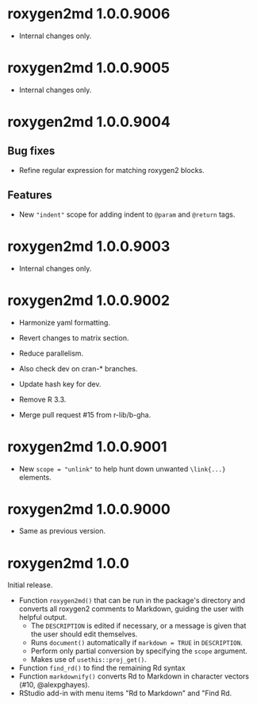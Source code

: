 <!-- NEWS.md is maintained by https://fledge.cynkra.com, contributors should not edit this file -->

# roxygen2md 1.0.0.9006

- Internal changes only.


# roxygen2md 1.0.0.9005

- Internal changes only.


# roxygen2md 1.0.0.9004

## Bug fixes

- Refine regular expression for matching roxygen2 blocks.

## Features

- New `"indent"` scope for adding indent to `@param` and `@return` tags.


# roxygen2md 1.0.0.9003

- Internal changes only.


# roxygen2md 1.0.0.9002

- Harmonize yaml formatting.

- Revert changes to matrix section.

- Reduce parallelism.

- Also check dev on cran-* branches.

- Update hash key for dev.

- Remove R 3.3.

- Merge pull request #15 from r-lib/b-gha.




# roxygen2md 1.0.0.9001

- New `scope = "unlink"` to help hunt down unwanted `\link{...}` elements.


# roxygen2md 1.0.0.9000

- Same as previous version.


# roxygen2md 1.0.0

Initial release.

- Function `roxygen2md()` that can be run in the package's directory and converts all roxygen2 comments to Markdown, guiding the user with helpful output.
    - The `DESCRIPTION` is edited if necessary, or a message is given that the user should edit themselves.
    - Runs `document()` automatically if `markdown = TRUE` in `DESCRIPTION`.
    - Perform only partial conversion by specifying the `scope` argument.
    - Makes use of `usethis::proj_get()`.
- Function `find_rd()` to find the remaining Rd syntax
- Function `markdownify()` converts Rd to Markdown in character vectors (#10, @alexpghayes).
- RStudio add-in with menu items "Rd to Markdown" and "Find Rd.
